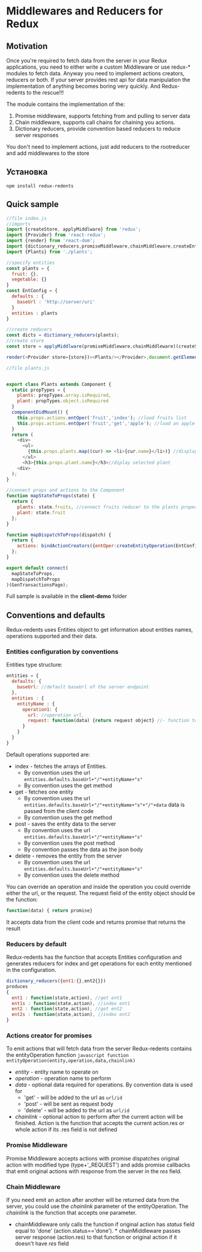 # Middlewares and Reducers for Redux

## Motivation
Once you're required to fetch data from the server in your Redux applications, you need to either write a custom Middleware or use redux-* modules to fetch data. Anyway you need to implement actions creators, reducers or both. If your server provides rest api for data manipulation the implementation of anything becomes boring very quickly. And Redux-redents to the rescue!!!

The module contains the implementation of the:
1. Promise middleware, supports fetching from and pulling to server data
2. Chain middleware, supports call chains for chaining you actions.
3. Dictionary reducers, provide convention based reducers to reduce server responses

You don't need to implement actions, just add reducers to the rootreducer and add middlewares to the store

## Установка

```shell
npm install redux-redents
```

## Quick sample
```javascript
//file index.js
//imports
import {createStore, applyMiddlware} from 'redux';
import {Provider} from 'react-redux';
import {render} from 'react-dom';
import {dictionary_reducers,promiseMiddleware,chainMiddleware,createEntityOperation} from 'redux-redents';
import {Plants} from './plants';

//specify entities
const plants = {
  fruit: {},
  vegetable: {}
}
const EntConfig = {
  defaults : {
    baseUrl : 'http://server/uri'
  }
  entities : plants
}

//create reducers
const dicts = dictionary_reducers(plants);
//create store
const store = applyMiddlware(promiseMiddleware,chainMiddleware)(createStore)(dicts);

render(<Provider store={store})><Plants/></Provider>,document.getElemenentById('app'));

//file plants.js


export class Plants extends Component {
  static propTypes = {
    plants: propTypes.array.isRequired,
    plant: propTypes.object.isRequired
  }
  componentDidMount() {
    this.props.actions.entOper('fruit','index'); //load fruits list
    this.props.actions.entOper('fruit','get','apple'); //load an apple
  }
  return (
    <div>
      <ul>
        {this.props.plants.map((cur) => <li>{cur.name}</li>)} //display list of the plants
      </ul>
      <h3>{this.props.plant.name}</h3>//diplay selected plant
    <div>
  );
}

//connect props and actions to the Component
function mapStateToProps(state) {
  return {
    plants: state.fruits, //connect fruits reducer to the plants property
    plant: state.fruit
  };
}

function mapDispatchToProps(dispatch) {
  return {
    actions: bindActionCreators({entOper:createEntityOperation(EntConfig)}, dispatch) //binds actions.entOper to the call of the entityOperation function
  };
}

export default connect(
  mapStateToProps,
  mapDispatchToProps
)(GenTransactionsPage);
```

Full sample is available in the __client-demo__ folder

## Conventions and defaults
Redux-redents uses Entities object to get information about entities names, operations supported and their data.

### Entities configuration by conventions
Entities type structure:
```javascript
entities = {
  defaults: {
    baseUrl: //default baseUrl of the server endpoint
  },
  entities : {
    entityName : {
      operation1: {
        url: //operation url,
        request: function(data) {return request object} //- function to produce request to perform operation1
      }
    }
  }
}
```
Default operations supported are:
* index - fetches the arrays of Entities.
  * By convention uses the url ``` entities.defaults.baseUrl+"/"+entityName+"s" ```
  * By convention uses the get method
* get - fetches one entity
  * By convention uses the url ``` entities.defaults.baseUrl+"/"+entityName+"s"+"/"+data ```
  data is passed from the client code
  * By convention uses the get method
* post - saves the entity data to the server
  * By convention uses the url ``` entities.defaults.baseUrl+"/"+entityName+"s" ```
  * By convention uses the post method
  * By convention passes the data as the json body
* delete - removes the entity from the server
  * By convention uses the url ``` entities.defaults.baseUrl+"/"+entityName+"s" ```
  * By convention uses the delete method

You can override an operation and inside the operation you could override either the url, or the request.
The request field of the entity object should be the function:
```javascript
function(data) { return promise}
```
It accepts data from the client code and returns promise that returns the result

### Reducers by default
Redux-redents has the function that accepts Entities configuration and generates reducers for index and get operations for each entity mentioned in the configuration.

```javascript
dictionary_reducers({ent1:{},ent2{}})
produces
{
  ent1 : function(state,action), //get ent1
  ent1s : function(state,action), //index ent1
  ent2 : function(state,action), //get ent2
  ent2s : function(state,action), //index ent2
}
```

### Actions creator for promises
To emit actions that will fetch data from the server Redux-redents contains the entityOperation function
```javascript function entityOperation(entity,operation,data,chainlink) ```
* _entity_ - entity name to operate on
* _operation_ - operation name to perform
* _data_ - optional data required for operations. By convention data is used for
  *	'get' - will be added to the url  as `url/id`
  *	'post' - will be sent as request body
  *	'delete' - will be added to the url  as `url/id`
* _chainlink_ - optional action to perform after the current action will be finished. Action is the function that accepts the current action.res or whole action if its .res field is not defined

### Promise Middleware
Promise Middleware accepts actions with promise dispatches original action with modified type (type+'_REQUEST') and adds promise callbacks that emit original actions with response from the server in the _res_ field.


### Chain Middleware
If you need emit an action after another will be returned data from the server, you could use the _chainlink_ parameter of the entityOperation. The _chainlink_ is the function that accepts one parameter.
* chainMiddleware only calls the function if original action has _status_ field equal to 'done' (action.status=='done'). * chainMiddleware passes server response (action.res) to that function or original action if it doesn't have _res_ field  
